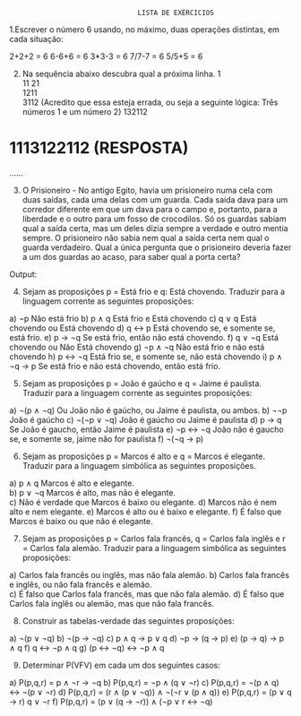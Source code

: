                                     LISTA DE EXÉRCICIOS

1.Escrever o número 6 usando, no máximo, duas operações distintas, em cada 
situação:  

2+2+2 = 6
6-6+6 = 6
3*3-3 = 6
7/7-7 = 6 
5/5+5 = 6

2. Na sequência abaixo descubra qual a próxima linha.
1  
11 
21  
1211  
3112  (Acredito que essa esteja errada, ou seja a seguinte lógica: Três números 1 e um número 2)
132112 
# 1113122112 (RESPOSTA) 
......  

3. O Prisioneiro - No antigo Egito, havia um prisioneiro numa cela com duas saídas, 
cada uma delas com um guarda. Cada saída dava para um corredor diferente em que 
um dava para o campo e, portanto, para a liberdade e o outro para um fosso de 
crocodilos. Só os guardas sabiam qual a saída certa, mas um deles dizia sempre a 
verdade e outro mentia sempre. O prisioneiro não sabia nem qual a saída certa nem 
qual o guarda verdadeiro. Qual a única pergunta que o prisioneiro deveria fazer a um 
dos guardas ao acaso, para saber qual a porta certa?  

Output:


4. Sejam as proposições p = Está frio e q: Está chovendo. Traduzir para a linguagem 
corrente as seguintes proposições: 

a) ¬p                   Não está frio
b) p ∧ q                Está frio e Está chovendo
c) q ∨ q                Está chovendo ou Está chovendo
d) q ↔ p                Está chovendo se, e somente se, está frio.
e) p → ¬q               Se está frio, então não está chovendo.
f) q ∨ ¬q               Está chovendo ou Não Está chovendo
g) ¬p ∧ ¬q              Não está frio e não está chovendo
h) p ↔ ¬q               Está frio se, e somente se, não está chovendo
i) p ∧ ¬q → p           Se está frio e não está chovendo, então está frio.

5. Sejam as proposições p = João é gaúcho e q = Jaime é paulista. Traduzir para a 
linguagem corrente as seguintes proposições: 
 
a) ¬(p ∧ ¬q)            Ou João não é gaúcho, ou Jaime é paulista, ou ambos.
b) ¬¬p                  João é gaúcho
c) ¬(¬p ∨ ¬q)           João é gaúcho ou Jaime é paulista
d) p → q                Se João é gaucho, então Jaime é paulista
e) ¬p ↔ ¬q              João não é gaucho se, e somente se, jaime não for paulista
f) ¬(¬q → p)

6. Sejam as proposições p = Marcos é alto e q = Marcos é elegante. Traduzir para a 
linguagem simbólica as seguintes proposições. 

a) p ∧ q                Marcos é alto e elegante.  
b) p ∨ ¬q               Marcos é alto, mas não é elegante.  
c)                      Não é verdade que Marcos é baixo ou elegante. 
d)                      Marcos não é nem alto e nem elegante. 
e)                      Marcos é alto ou é baixo e elegante. 
f)                      É falso que Marcos é baixo ou que não é elegante. 

7. Sejam as proposições p = Carlos fala francês, q = Carlos fala inglês e r = Carlos 
fala alemão. Traduzir para a linguagem simbólica as seguintes proposições: 

a) Carlos fala francês ou inglês, mas não fala alemão. 
b) Carlos fala francês e inglês, ou não fala francês e alemão.  
c) É falso que Carlos fala francês, mas que não fala alemão. 
d) É falso que Carlos fala inglês ou alemão, mas que não fala francês.

8. Construir as tabelas-verdade das seguintes proposições:  

a) ¬(p ∨ ¬q) 
b) ¬(p → ¬q) 
c) p ∧ q → p ∨ q 
d) ¬p → (q → p) 
e) (p → q) → p ∧ q 
f) q ↔ ¬p ∧ q 
g) (p ↔ ¬q) ↔ ¬p ∧ q

9. Determinar P(VFV) em cada um dos seguintes casos: 

a) P(p,q,r) = p ∧ ¬r → ¬q 
b) P(p,q,r) = ¬p ∧ (q ∨ ¬r) 
c) P(p,q,r) = ¬(p ∧ q) ↔ ¬(p ∨ ¬r) 
d) P(p,q,r) = (r ∧ (p ∨ ¬q)) ∧ ¬(¬r ∨ (p ∧ q)) 
e) P(p,q,r) = (p ∨ q → r) q ∨ ¬r 
f) P(p,q,r) = (p ∨ (q → ¬r)) ∧ (¬p ∨ r ↔ ¬q) 